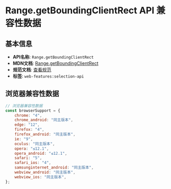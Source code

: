 # Range.getBoundingClientRect API 兼容性数据

## 基本信息

- **API名称**: `Range.getBoundingClientRect`
- **MDN文档**: [Range.getBoundingClientRect](https://developer.mozilla.org/docs/Web/API/Range/getBoundingClientRect)
- **规范文档**: [查看规范](https://drafts.csswg.org/cssom-view/#dom-range-getboundingclientrect)
- **标签**: `web-features:selection-api`

## 浏览器兼容性数据

```javascript
// 浏览器兼容性数据
const browserSupport = {
    chrome: "4",
    chrome_android: "同主版本",
    edge: "12",
    firefox: "4",
    firefox_android: "同主版本",
    ie: "9",
    oculus: "同主版本",
    opera: "≤12.1",
    opera_android: "≤12.1",
    safari: "5",
    safari_ios: "4",
    samsunginternet_android: "同主版本",
    webview_android: "同主版本",
    webview_ios: "同主版本",
};

```

